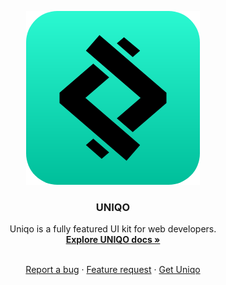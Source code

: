 <p align="center">
  <a href="https://getuniqo.com/">
    <img src="docs/uniqo.png" alt="Uniqo logo" width="278" height="278">
  </a>
</p>

<h3 align="center">UNIQO</h3>

<p align="center">
  Uniqo is a fully featured UI kit for web developers.
  <br>
  <a href="https://getuniqo.com/docs/"><strong>Explore UNIQO docs »</strong></a>
</p>
<p align="center">
<br>
  <a href="https://github.com/menashe-bouhadana/uniqo/issues/new/bug_report.md">Report a bug</a>
  ·
  <a href="https://github.com/menashe-bouhadana/uniqo/issues/new/feature_request.md">Feature request</a>
  ·
  <a href="https://getuniqo.com/">Get Uniqo</a>
</p>
